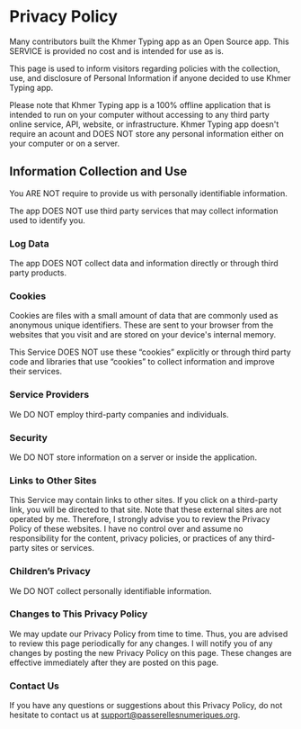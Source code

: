 # Privacy Policy

Many contributors built the Khmer Typing app as an Open Source app. This SERVICE is provided no cost and is intended for use as is.

This page is used to inform visitors regarding policies with the collection, use, and disclosure of Personal Information if anyone decided to use Khmer Typing app.

Please note that Khmer Typing app is a 100% offline application that is intended to run on your computer without accessing to any third party online service, API, website, or infrastructure. Khmer Typing app doesn't require an acount and DOES NOT store any personal information either on your computer or on a server.

## Information Collection and Use

You ARE NOT require to provide us with personally identifiable information.

The app DOES NOT use third party services that may collect information used to identify you.

### Log Data

The app DOES NOT collect data and information directly or through third party products.

### Cookies

Cookies are files with a small amount of data that are commonly used as anonymous unique identifiers. These are sent to your browser from the websites that you visit and are stored on your device's internal memory.

This Service DOES NOT use these “cookies” explicitly or through third party code and libraries that use “cookies” to collect information and improve their services.

### Service Providers

We DO NOT employ third-party companies and individuals.

### Security

We DO NOT store information on a server or inside the application.

### Links to Other Sites

This Service may contain links to other sites. If you click on a third-party link, you will be directed to that site. Note that these external sites are not operated by me. Therefore, I strongly advise you to review the Privacy Policy of these websites. I have no control over and assume no responsibility for the content, privacy policies, or practices of any third-party sites or services.

### Children’s Privacy

We DO NOT collect personally identifiable information.

### Changes to This Privacy Policy

We may update our Privacy Policy from time to time. Thus, you are advised to review this page periodically for any changes. I will notify you of any changes by posting the new Privacy Policy on this page. These changes are effective immediately after they are posted on this page.

### Contact Us

If you have any questions or suggestions about this Privacy Policy, do not hesitate to contact us at support@passerellesnumeriques.org.
